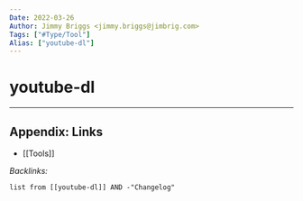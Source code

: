 ```yaml
---
Date: 2022-03-26
Author: Jimmy Briggs <jimmy.briggs@jimbrig.com>
Tags: ["#Type/Tool"]
Alias: ["youtube-dl"]
---
```


# youtube-dl

***

## Appendix: Links

- [[Tools]]

*Backlinks:*

```dataview
list from [[youtube-dl]] AND -"Changelog"
```